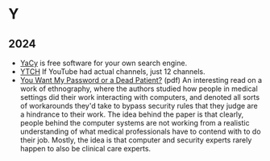# Y

## 2024

- [YaCy](https://yacy.net) is free software for your own search engine.
- [YTCH](https://ytch.xyz) If YouTube had actual channels, just 12 channels.
- [You Want My Password or a Dead Patient?](https://www.cs.dartmouth.edu/~sws/pubs/ksbk15-draft.pdf) (pdf) An interesting read on a work of ethnography, where the authors studied how people in medical settings did their work interacting with computers, and denoted all sorts of workarounds they'd take to bypass security rules that they judge are a hindrance to their work. The idea behind the paper is that clearly, people behind the computer systems are not working from a realistic understanding of what medical professionals have to contend with to do their job. Mostly, the idea is that computer and security experts rarely happen to also be clinical care experts.